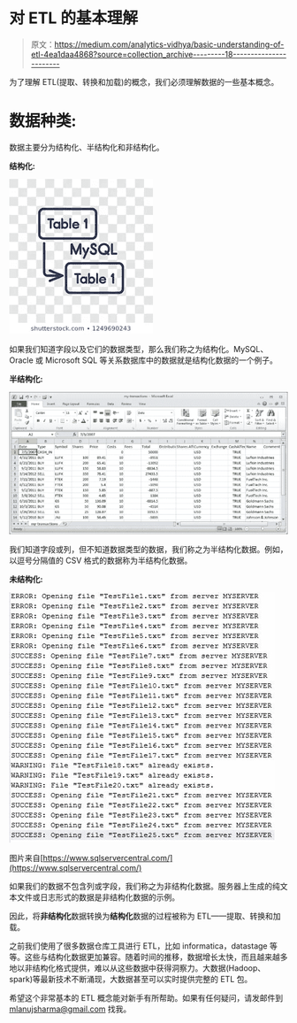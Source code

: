 # 对 ETL 的基本理解

> 原文：<https://medium.com/analytics-vidhya/basic-understanding-of-etl-4ea1daa4868?source=collection_archive---------18----------------------->

为了理解 ETL(提取、转换和加载)的概念，我们必须理解数据的一些基本概念。

# **数据种类:**

数据主要分为结构化、半结构化和非结构化。

**结构化:**

![](img/03858f239ab62f95425f1d9bb23b31b4.png)

如果我们知道字段以及它们的数据类型，那么我们称之为结构化。MySQL、Oracle 或 Microsoft SQL 等关系数据库中的数据就是结构化数据的一个例子。

**半结构化:**

![](img/e10e6435657d25d8d0ae8b0d3917235f.png)

我们知道字段或列，但不知道数据类型的数据，我们称之为半结构化数据。例如，以逗号分隔值的 CSV 格式的数据称为半结构化数据。

**未结构化:**

![](img/7543a792d5c02cecb3364ee2fade24cf.png)

图片来自[https://www.sqlservercentral.com/](https://www.sqlservercentral.com/)

如果我们的数据不包含列或字段，我们称之为非结构化数据。服务器上生成的纯文本文件或日志形式的数据是非结构化数据的示例。

因此，将**非结构化**数据转换为**结构化**数据的过程被称为 ETL——提取、转换和加载。

之前我们使用了很多数据仓库工具进行 ETL，比如 informatica，datastage 等等。这些与结构化数据更加兼容。随着时间的推移，数据增长太快，而且越来越多地以非结构化格式提供，难以从这些数据中获得洞察力。大数据(Hadoop、spark)等最新技术不断涌现，大数据甚至可以实时提供完整的 ETL 包。

希望这个非常基本的 ETL 概念能对新手有所帮助。如果有任何疑问，请发邮件到 mlanujsharma@gmail.com 找我。